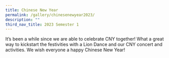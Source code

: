 ```yaml
---
title: Chinese New Year
permalink: /gallery/chinesenewyear2023/
description: ""
third_nav_title: 2023 Semester 1
---
```


It’s been a while since we are able to celebrate CNY together! What a great way to kickstart the festivities with a Lion Dance and our CNY concert and activities. We wish everyone a happy Chinese New Year!

